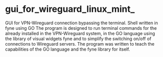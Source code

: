 # gui_for_wireguard_linux_mint_
GUI for VPN-Wireguard connection bypassing the terminal. Shell written in fyne using GO
The program is designed to run terminal commands for the already installed in the VPN-Wireguard system, 
in the GO language using the library of visual widgets fyne and to simplify the switching on/off of connections to Wireguard servers. 
The program was written to teach the capabilities of the GO language and the fyne library for itself.
